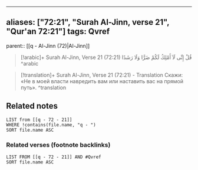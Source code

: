 
---
aliases: ["72:21", "Surah Al-Jinn, verse 21", "Qur'an 72:21"]
tags: Qvref
---

parent:: [[q - Al-Jinn (72)|Al-Jinn]]

> [!arabic]+ Surah Al-Jinn, Verse 21 (72:21)
> <span class="quran-arabic">قُلْ إِنِّى لَآ أَمْلِكُ لَكُمْ ضَرًّا وَلَا رَشَدًا</span>
^arabic

> [!translation]+ Surah Al-Jinn, Verse 21 (72:21) - Translation
> Скажи: «Не в моей власти навредить вам или наставить вас на прямой путь».
^translation



## Related notes
```dataview
LIST from [[q - 72 - 21]]
WHERE !contains(file.name, "q - ")
SORT file.name ASC
```

### Related verses (footnote backlinks)
```dataview
LIST FROM [[q - 72 - 21]] AND #Qvref
SORT file.name ASC
```

